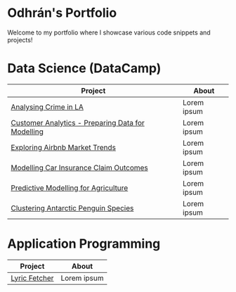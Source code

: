 # Odhrán's Portfolio

 Welcome to my portfolio where I showcase various code snippets and projects!

# Data Science (DataCamp)
| Project | About |
|---|---|
| [Analysing Crime in LA](https://github.com/Dynamack/data_science/tree/main/Analysing%20Crime%20in%20LA) | Lorem ipsum |
| [Customer Analytics - Preparing Data for Modelling](https://github.com/Dynamack/data_science/tree/main/Customer%20Analytics%20-%20Preparing%20Data%20for%20Modelling) | Lorem ipsum |
| [Exploring Airbnb Market Trends](https://github.com/Dynamack/data_science/tree/main/Exploring%20Airbnb%20Market%20Trends) | Lorem ipsum |
| [Modelling Car Insurance Claim Outcomes](https://github.com/Dynamack/data_science/tree/main/Modelling%20Car%20Insurance%20Claim%20Outcomes) | Lorem ipsum |
| [Predictive Modelling for Agriculture](https://github.com/Dynamack/data_science/tree/main/Predictive%20Modelling%20for%20Agriculture) | Lorem ipsum |
| [Clustering Antarctic Penguin Species](https://github.com/Dynamack/data_science/tree/main/Clustering%20Antarctic%20Penguin%20Species) | Lorem ipsum |

# Application Programming
| Project | About |
|---|---|
| [Lyric Fetcher](https://github.com/Dynamack/Lyric_Fetcher) | Lorem ipsum |
